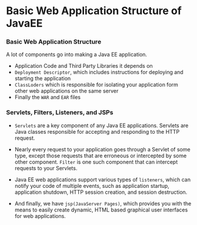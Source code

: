 # Basic Web Application Structure of JavaEE

### Basic Web Application Structure

A lot of components go into making a Java EE application.

  * Application Code and Third Party Libraries it depends on
  * `Deployment Descriptor`, which includes instructions for deploying and starting the application
  * `ClassLoders` which is responsible for isolating your application form other web applications on the same server
  * Finally the `WAR` and `EAR` files

### Servlets, Filters, Listeners, and JSPs
  * `Servlets` are a key component of any Java EE applications. Servlets are Java classes responsible for accepting and responding to the HTTP request.

  * Nearly every request to your application goes through a Servlet of some type, except those requests that are erroneous or intercepted by some other component. `Filter` is one such component that can intercept requests to your Servlets.

  * Java EE web applications support various types of `listeners`, which can notify your code of multiple events, such as application startup, application shutdown, HTTP session creation, and session destruction.

  * And finally, we have `jsp(JavaServer Pages)`, which provides you with the means to easily create dynamic, HTML based graphical user interfaces for web applications.

